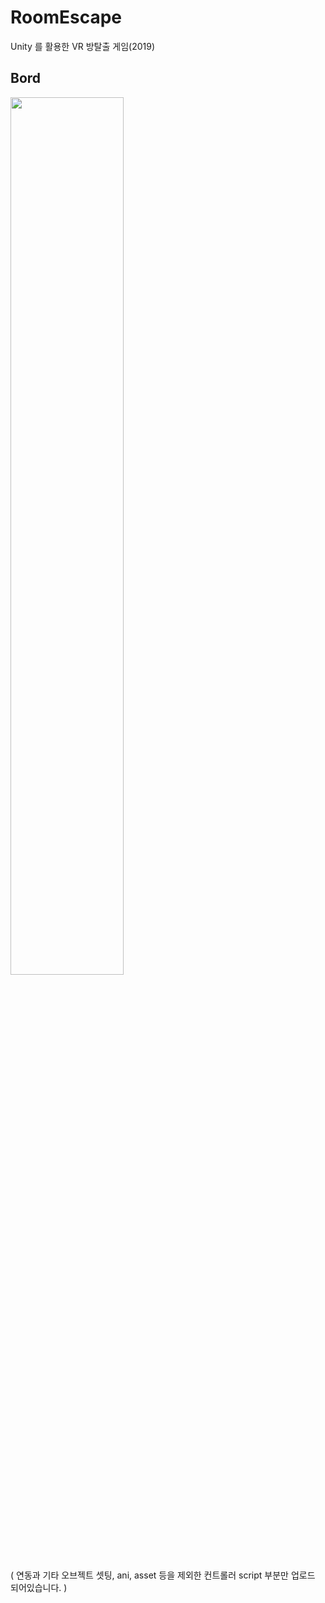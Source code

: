 # RoomEscape
Unity 를 활용한 VR 방탈출 게임(2019)

## Bord
<img src="https://user-images.githubusercontent.com/72859045/122337465-56409e80-cf79-11eb-9dbd-2226c26638ea.png" width="60%">


( 연동과 기타 오브젝트 셋팅, ani, asset 등을 제외한 컨트롤러 script 부분만 업로드 되어있습니다. )

